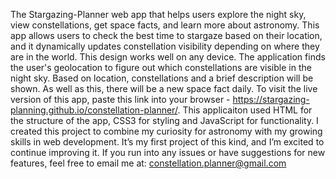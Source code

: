 The Stargazing-Planner web app that helps users explore the night sky, view constellations, get space facts, and learn more about astronomy. This app allows users to check the best time to stargaze based on their location, and it dynamically updates constellation visibility depending on where they are in the world. 
This design works well on any device. 
The application finds the user's geolocation to figure out which constellations are visible in the night sky. 
Based on location, constellations and a brief description will be shown. As well as this, there will be a new space fact daily. 
To visit the live version of this app, paste this link into your browser - https://stargazing-planning.github.io/constellation-planner/. 
This applicaiton used HTML for the structure of the app, CSS3 for styling and JavaScript for functionality.
I created this project to combine my curiosity for astronomy with my growing skills in web development. It’s my first project of this kind, and I’m excited to continue improving it. 
If you run into any issues or have suggestions for new features, feel free to email me at: constellation.planner@gmail.com
